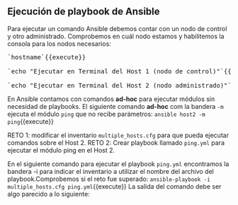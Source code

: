 ## Ejecución de playbook de Ansible

Para ejecutar un comando Ansible debemos contar con un nodo de control y otro administrado. Comprobemos en cuál nodo estamos y habilitemos la consola para los nodos necesarios:
<pre>
`hostname`{{execute}}

`echo "Ejecutar en Terminal del Host 1 (nodo de control)"`{{execute HOST1}}

`echo "Ejecutar en Terminal del Host 2 (nodo administrado)"`{{execute HOST2}}
</pre>

En Ansible contamos con comandos **ad-hoc** para ejecutar módulos sin necesidad de playbooks. El siguiente comando **ad-hoc** com la bandera `-m` ejecuta el módulo `ping` que no recibe parámetros:
`ansible host2 -m ping`{{execute}}

RETO 1: modificar el inventario `multiple_hosts.cfg` para que pueda ejecutar comandos sobre el Host 2.
RETO 2: Crear playbook llamado `ping.yml` para ejecutar el módulo ping en el Host 2.

En el siguiente comando para ejecutar el playbook `ping.yml` encontramos la bandera -i para indicar el inventario a utilizar el nombre del archivo del playbook.Comprobemos si el reto fue superado:
`ansible-playbook -i multiple_hosts.cfg ping.yml`{{execute}}
La salida del comando debe ser algo parecido a lo siguiente:
```

```
